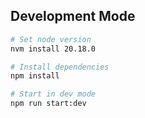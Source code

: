 ## Development Mode

```bash
# Set node version
nvm install 20.18.0

# Install dependencies
npm install

# Start in dev mode
npm run start:dev
```
